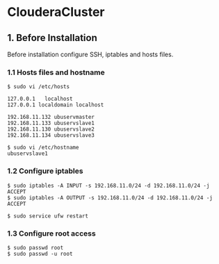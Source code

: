 # ClouderaCluster

## 1. Before Installation
Before installation configure SSH, iptables and hosts files.

### 1.1 Hosts files and hostname

```
$ sudo vi /etc/hosts

127.0.0.1	localhost
127.0.0.1 localdomain localhost

192.168.11.132 ubuservmaster
192.168.11.133 ubuservslave1
192.168.11.130 ubuservslave2
192.168.11.134 ubuservslave3

$ sudo vi /etc/hostname
ubuservslave1

```

### 1.2 Configure iptables

```
$ sudo iptables -A INPUT -s 192.168.11.0/24 -d 192.168.11.0/24 -j ACCEPT
$ sudo iptables -A OUTPUT -s 192.168.11.0/24 -d 192.168.11.0/24 -j ACCEPT

$ sudo service ufw restart
```

### 1.3 Configure root access

```
$ sudo passwd root
$ sudo passwd -u root
```
